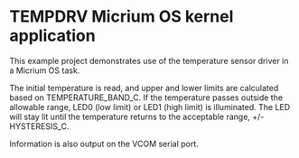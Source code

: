 # TEMPDRV Micrium OS kernel application #

This example project demonstrates use of the temperature sensor driver 
in a Micrium OS task.

The initial temperature is read, and upper and lower limits are calculated based
on TEMPERATURE_BAND_C. If the temperature passes outside the allowable range, 
LED0 (low limit) or LED1 (high limit) is illuminated.  The LED will stay lit until
the temperature returns to the acceptable range, +/- HYSTERESIS_C.

Information is also output on the VCOM serial port. 